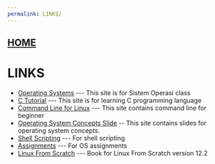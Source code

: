```yaml
---
permalink: LINKS/
---
```


## [HOME](../)

# LINKS

* [Operating Systems](https://os.vlsm.org/) --- This site is for Sistem Operasi class
* [C Tutorial](https://www.w3schools.com/c/index.php) --- This site is for learning C programming language
* [Command Line for Linux](https://ubuntu.com/tutorials/command-line-for-beginners#1-overview) --- This site contains command line for beginner
* [Operating System Concepts Slide](https://codex.cs.yale.edu/avi/os-book/OS10/slide-dir/) -- This site contains slides for operating system concepts.
* [Shell Scripting](https://www.shellscript.sh/) --- For shell scripting
* [Assignments](https://demos.vlsm.org/#idx000) --- For OS assignments
* [Linux From Scratch](https://www.linuxfromscratch.org/lfs/view/12.2/) --- Book for Linux From Scratch version 12.2
<br>
